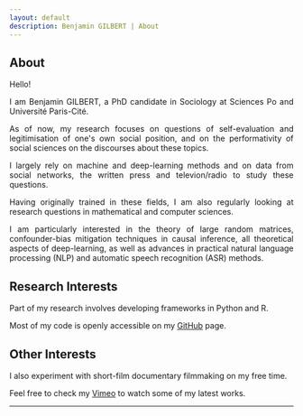 ```yaml
---
layout: default
description: Benjamin GILBERT | About
---
```


## About

<div style="text-align: justify"> 

<p> Hello! </p>

<p> I am Benjamin GILBERT, a PhD candidate in Sociology at Sciences Po and Université Paris-Cité. </p>

<p> As of now, my research focuses on questions of self-evaluation and legitimisation of one's own social position, and on the performativity of social sciences on the discourses about these topics. </p>

<p> I largely rely on machine and deep-learning methods and on data from social networks, the written press and televion/radio to study these questions. </p>

<p> Having originally trained in these fields, I am also regularly looking at research questions in mathematical and computer sciences. </p>

<p>I am particularly interested in the theory of large random matrices, confounder-bias mitigation techniques in causal inference, all theoretical aspects of deep-learning, as well as advances in practical natural language processing (NLP) and automatic speech recognition (ASR) methods. </p>

</div>

## Research Interests

<div style="text-align: justify">

<p></p>

<p></p>

<p> Part of my research involves developing frameworks in Python and R. </p>

<p> Most of my code is openly accessible on my <a href = "https://github.com/bglbrt">GitHub</a> page. </p>

</div>

## Other Interests

<div style="text-align: justify">

<p> I also experiment with short-film documentary filmmaking on my free time. </p>

<p> Feel free to check my <a href = "https://vimeo.com/bglbrt">Vimeo</a> to watch some of my latest works. </p>

</div>

---
